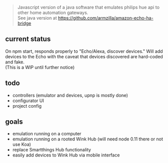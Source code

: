 > Javascript version of a java software that emulates philips hue api to other home automation gateways.   
> See java version at https://github.com/armzilla/amazon-echo-ha-bridge

## current status
On npm start, responds properly to "Echo/Alexa, discover devices." Will add devices to the Echo with the caveat that devices discovered are hard-coded and fake.   
(This is a WIP until further notice) 

## todo
- controllers (emulator and devices, upnp is mostly done)
- configurator UI
- project config

## goals
- emulation running on a computer
- emulation running on a rooted Wink Hub (will need node 0.11 there or not use Koa)
- replace Smartthings Hub functionality
- easily add devices to Wink Hub via mobile interface
